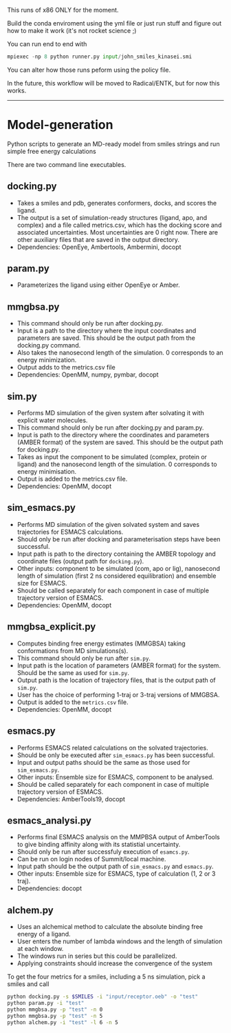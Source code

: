 This runs of x86 ONLY for the moment. 

Build the conda enviroment using the yml file or just run stuff and figure out how to make it work (it's not rocket science ;)

You can run end to end with 
```python 
mpiexec -np 8 python runner.py input/john_smiles_kinasei.smi
```

You can alter how those runs peform using the policy file.

In the future, this workflow will be moved to Radical/ENTK, but for now this works. 



---- 

# Model-generation
Python scripts to generate an MD-ready model from smiles strings and run simple free energy calculations 

There are two command line executables.

## docking.py
* Takes a smiles and pdb, generates conformers, docks, and scores the ligand.
* The output is a set of simulation-ready structures (ligand, apo, and complex) and a file called metrics.csv, which has the docking score and associated uncertainties. Most uncertainties are 0 right now. There are other auxiliary files that are saved in the output directory.
* Dependencies: OpenEye, Ambertools, Ambermini, docopt

## param.py
* Parameterizes the ligand using either OpenEye or Amber.

## mmgbsa.py
* This command should only be run after docking.py. 
* Input is a path to the directory where the input coordinates and parameters are saved. This should be the output path from the docking.py command.
* Also takes the nanosecond length of the simulation. 0 corresponds to an energy minimization.
* Output adds to the metrics.csv file
* Dependencies: OpenMM, numpy, pymbar, docopt

## sim.py
* Performs MD simulation of the given system after solvating it with explicit water molecules.
* This command should only be run after docking.py and param.py.
* Input is path to the directory where the coordinates and parameters (AMBER format) of the system are saved. This should be the output path for docking.py.
* Takes as input the component to be simulated (complex, protein or ligand) and the nanosecond length of the simulation. 0 corresponds to energy minimisation.
* Output is added to the metrics.csv file.
* Dependencies: OpenMM, docopt

## sim_esmacs.py
* Performs MD simulation of the given solvated system and saves trajectories for ESMACS calculations.
* Should only be run after docking and parameterisation steps have been successful.
* Input path is path to the directory containing the AMBER topology and coordinate files (output path for `docking.py`).
* Other inputs: component to be simulated (com, apo or lig), nanosecond length of simulation (first 2 ns considered equilibration) and ensemble size for ESMACS.
* Should be called separately for each component in case of multiple trajectory version of ESMACS.
* Dependencies: OpenMM, docopt

## mmgbsa_explicit.py
* Computes binding free energy estimates (MMGBSA) taking conformations from MD simulations(s).
* This command should only be run after `sim.py`.
* Input path is the location of parameters (AMBER format) for the system. Should be the same as used for `sim.py`.
* Output path is the location of trajectory files, that is the output path of `sim.py`.
* User has the choice of performing 1-traj or 3-traj versions of MMGBSA.
* Output is added to the `metrics.csv` file.
* Dependencies: OpenMM, docopt

## esmacs.py
* Performs ESMACS related calculations on the solvated trajectories.
* Should be only be executed after `sim_esmacs.py` has been successful.
* Input and output paths should be the same as those used for `sim_esmacs.py`.
* Other inputs: Ensemble size for ESMACS, component to be analysed.
* Should be called separately for each component in case of multiple trajectory version of ESMACS.
* Dependencies: AmberTools19, docopt

## esmacs_analysi.py
* Performs final ESMACS analysis on the MMPBSA output of AmberTools to give binding affinity along with its statistial uncertainty.
* Should only be run after successfuly execution of `esamcs.py`.
* Can be run on login nodes of Summit/local machine.
* Input path should be the output path of `sim_esmacs.py` and `esmacs.py`.
* Other inputs: Ensemble size for ESMACS, type of calculation (1, 2 or 3 traj).
* Dependencies: docopt

## alchem.py
* Uses an alchemical method to calculate the absolute binding free energy of a ligand.
* User enters the number of lambda windows and the length of simulation at each window.
* The windows run in series but this could be parallelized.
* Applying constraints should increase the convergence of the system

To get the four metrics for a smiles, including a 5 ns simulation, pick a smiles and call
~~~bash
python docking.py -s $SMILES -i "input/receptor.oeb" -o "test"
python param.py -i "test"
python mmgbsa.py -p "test" -n 0
python mmgbsa.py -p "test" -n 5
python alchem.py -i "test" -l 6 -n 5
~~~
